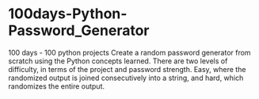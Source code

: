 # 100days-Python-Password_Generator
100 days - 100 python projects
Create a random password generator from scratch using the Python concepts learned. There are two levels of difficulty, in terms of the project and password strength. Easy, where the randomized output is joined consecutively into a string, and hard, which randomizes the entire output.
